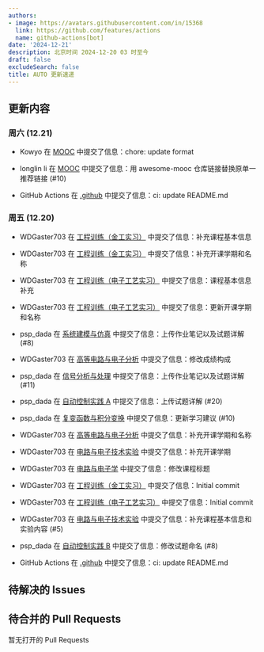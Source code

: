 ```yaml
---
authors:
- image: https://avatars.githubusercontent.com/in/15368
  link: https://github.com/features/actions
  name: github-actions[bot]
date: '2024-12-21'
description: 北京时间 2024-12-20 03 时至今
draft: false
excludeSearch: false
title: AUTO 更新速递
---
```


## 更新内容

### 周六 (12.21)

- Kowyo 在 [MOOC](https://github.com/HITSZ-OpenAuto/MOOC) 中提交了信息：chore: update format

- longlin li 在 [MOOC](https://github.com/HITSZ-OpenAuto/MOOC) 中提交了信息：用 awesome-mooc 仓库链接替换原单一推荐链接 (#10)

- GitHub Actions 在 [.github](https://github.com/HITSZ-OpenAuto/.github) 中提交了信息：ci: update README.md

### 周五 (12.20)

- WDGaster703 在 [工程训练（金工实习）](https://github.com/HITSZ-OpenAuto/ENGG1002) 中提交了信息：补充课程基本信息

- WDGaster703 在 [工程训练（金工实习）](https://github.com/HITSZ-OpenAuto/ENGG1002) 中提交了信息：补充开课学期和名称

- WDGaster703 在 [工程训练（电子工艺实习）](https://github.com/HITSZ-OpenAuto/ENGG1003) 中提交了信息：课程基本信息补充

- WDGaster703 在 [工程训练（电子工艺实习）](https://github.com/HITSZ-OpenAuto/ENGG1003) 中提交了信息：更新开课学期和名称

- psp_dada 在 [系统建模与仿真](https://github.com/HITSZ-OpenAuto/AUTO3004) 中提交了信息：上传作业笔记以及试题详解 (#8)

- WDGaster703 在 [高等电路与电子分析](https://github.com/HITSZ-OpenAuto/EE2004) 中提交了信息：修改成绩构成

- psp_dada 在 [信号分析与处理](https://github.com/HITSZ-OpenAuto/AUTO2005) 中提交了信息：上传作业笔记以及试题详解 (#11)

- psp_dada 在 [自动控制实践 A](https://github.com/HITSZ-OpenAuto/AUTO3002A) 中提交了信息：上传试题详解 (#20)

- psp_dada 在 [复变函数与积分变换](https://github.com/HITSZ-OpenAuto/MATH1005) 中提交了信息：更新学习建议 (#10)

- WDGaster703 在 [高等电路与电子分析](https://github.com/HITSZ-OpenAuto/EE2004) 中提交了信息：补充开课学期和名称

- WDGaster703 在 [电路与电子技术实验](https://github.com/HITSZ-OpenAuto/EE1014) 中提交了信息：补充开课学期

- WDGaster703 在 [电路与电子学](https://github.com/HITSZ-OpenAuto/EE1013) 中提交了信息：修改课程标题

- WDGaster703 在 [工程训练（金工实习）](https://github.com/HITSZ-OpenAuto/ENGG1002) 中提交了信息：Initial commit

- WDGaster703 在 [工程训练（电子工艺实习）](https://github.com/HITSZ-OpenAuto/ENGG1003) 中提交了信息：Initial commit

- WDGaster703 在 [电路与电子技术实验](https://github.com/HITSZ-OpenAuto/EE1014) 中提交了信息：补充课程基本信息和实验内容 (#5)

- psp_dada 在 [自动控制实践 B](https://github.com/HITSZ-OpenAuto/AUTO3002B) 中提交了信息：修改试题命名 (#8)

- GitHub Actions 在 [.github](https://github.com/HITSZ-OpenAuto/.github) 中提交了信息：ci: update README.md

## 待解决的 Issues

## 待合并的 Pull Requests

暂无打开的 Pull Requests
